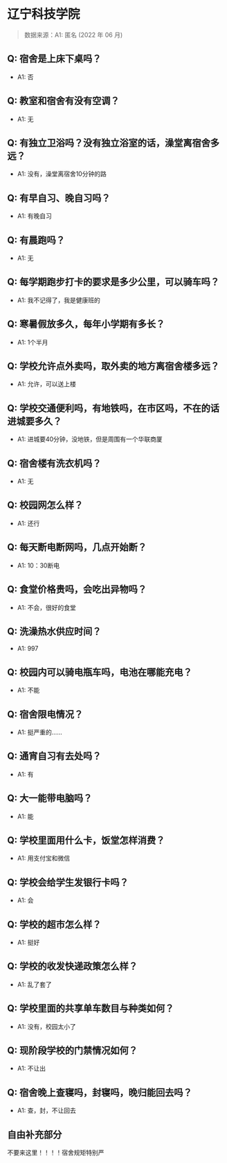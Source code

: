 # 辽宁科技学院

> 数据来源：A1: 匿名 (2022 年 06 月)

## Q: 宿舍是上床下桌吗？

- A1: 否

## Q: 教室和宿舍有没有空调？

- A1: 无

## Q: 有独立卫浴吗？没有独立浴室的话，澡堂离宿舍多远？

- A1: 没有，澡堂离宿舍10分钟的路

## Q: 有早自习、晚自习吗？

- A1: 有晚自习

## Q: 有晨跑吗？

- A1: 无

## Q: 每学期跑步打卡的要求是多少公里，可以骑车吗？

- A1: 我不记得了，我是健康班的

## Q: 寒暑假放多久，每年小学期有多长？

- A1: 1个半月

## Q: 学校允许点外卖吗，取外卖的地方离宿舍楼多远？

- A1: 允许，可以送上楼

## Q: 学校交通便利吗，有地铁吗，在市区吗，不在的话进城要多久？

- A1: 进城要40分钟，没地铁，但是周围有一个华联商厦

## Q: 宿舍楼有洗衣机吗？

- A1: 无

## Q: 校园网怎么样？

- A1: 还行

## Q: 每天断电断网吗，几点开始断？

- A1: 10：30断电

## Q: 食堂价格贵吗，会吃出异物吗？

- A1: 不会，很好的食堂

## Q: 洗澡热水供应时间？

- A1: 997

## Q: 校园内可以骑电瓶车吗，电池在哪能充电？

- A1: 不能

## Q: 宿舍限电情况？

- A1: 挺严重的......

## Q: 通宵自习有去处吗？

- A1: 有

## Q: 大一能带电脑吗？

- A1: 能

## Q: 学校里面用什么卡，饭堂怎样消费？

- A1: 用支付宝和微信

## Q: 学校会给学生发银行卡吗？

- A1: 会

## Q: 学校的超市怎么样？

- A1: 挺好

## Q: 学校的收发快递政策怎么样？

- A1: 乱了套了

## Q: 学校里面的共享单车数目与种类如何？

- A1: 没有，校园太小了

## Q: 现阶段学校的门禁情况如何？

- A1: 不让出

## Q: 宿舍晚上查寝吗，封寝吗，晚归能回去吗？

- A1: 查，封，不让回去

## 自由补充部分

不要来这里！！！！宿舍规矩特别严